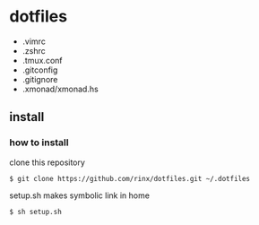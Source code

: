 # dotfiles

* .vimrc
* .zshrc
* .tmux.conf
* .gitconfig
* .gitignore
* .xmonad/xmonad.hs


## install

### how to install

clone this repository

    $ git clone https://github.com/rinx/dotfiles.git ~/.dotfiles

setup.sh makes symbolic link in home

    $ sh setup.sh

